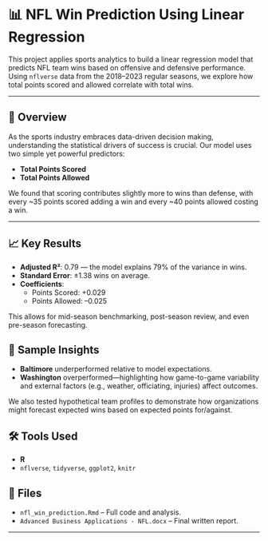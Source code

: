 # 📊 NFL Win Prediction Using Linear Regression

This project applies sports analytics to build a linear regression model that predicts NFL team wins based on offensive and defensive performance. Using `nflverse` data from the 2018–2023 regular seasons, we explore how total points scored and allowed correlate with total wins.

---


## 🏈 Overview

As the sports industry embraces data-driven decision making, understanding the statistical drivers of success is crucial. Our model uses two simple yet powerful predictors:

- **Total Points Scored**
- **Total Points Allowed**

We found that scoring contributes slightly more to wins than defense, with every ~35 points scored adding a win and every ~40 points allowed costing a win.

---


## 📈 Key Results

- **Adjusted R²**: 0.79 — the model explains 79% of the variance in wins.
- **Standard Error**: ±1.38 wins on average.
- **Coefficients**:
  - Points Scored: +0.029
  - Points Allowed: –0.025

This allows for mid-season benchmarking, post-season review, and even pre-season forecasting.

## 🧪 Sample Insights

- **Baltimore** underperformed relative to model expectations.
- **Washington** overperformed—highlighting how game-to-game variability and external factors (e.g., weather, officiating, injuries) affect outcomes.

We also tested hypothetical team profiles to demonstrate how organizations might forecast expected wins based on expected points for/against.

## 🛠️ Tools Used

- **R**
- `nflverse`, `tidyverse`, `ggplot2`, `knitr`

## 📁 Files

- `nfl_win_prediction.Rmd` – Full code and analysis.
- `Advanced Business Applications - NFL.docx` – Final written report.

---
